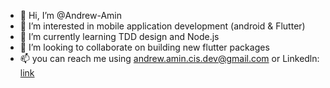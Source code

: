 - 👋 Hi, I’m @Andrew-Amin
- 👀 I’m interested in mobile application development (android & Flutter)
- 🌱 I’m currently learning TDD design and Node.js
- 💞️ I’m looking to collaborate on building new flutter packages
- 📫 you can reach me using andrew.amin.cis.dev@gmail.com or Linkedln: [link](https://www.linkedin.com/in/andrew-amin-083765164/)

<!---
Andrew-Amin/Andrew-Amin is a ✨ special ✨ repository because its `README.md` (this file) appears on your GitHub profile.
You can click the Preview link to take a look at your changes.
--->
